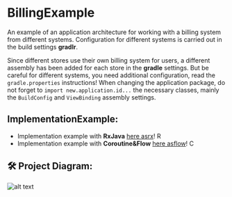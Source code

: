 # BillingExample

  An example of an application architecture for working with a billing system from different systems. Configuration for different systems is carried out in the build settings **gradlr**.

  Since different stores use their own billing system for users, a different assembly has been added for each store in the **gradle** settings. But be careful for different systems, you need additional configuration, read the `gradle.properties` instructions! When changing the application package, do not forget to `import new.application.id...` the necessary classes, mainly the `BuildConfig` and `ViewBinding` assembly settings.

## ImplementationExample:
 - Implementation example with **RxJava** [here asrx](../asrx)! <img src="https://reactivex.io/favicon.ico" title="RxJava" alt="RxJava" width="14" height="14"/>
 - Implementation example with **Coroutine&Flow** [here asflow](../asflow)! <img src="https://kotlinlang.org/assets/images/favicon.ico?v2" title="Coroutine and Flow" alt="Coroutine and Flow" width="14" height="14"/>
 
 ## :hammer_and_wrench: Project Diagram:
 ![alt text][diagram]

[diagram]: https://drive.google.com/file/d/1ks6ILqvp5bVZgsToIOLjIeDZd3oZGEkW/view?usp=sharing "Project Diagram"
